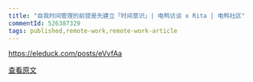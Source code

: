 ```yaml
---
title: "自我时间管理的前提是先建立「时间意识」| 电鸭访谈 x Rita | 电鸭社区"
commentId: 526387329
tags: published,remote-work,remote-work-article
---
```


https://eleduck.com/posts/eVvfAa
    
[查看原文](https://github.com/lotosbin/lotosbin.github.io/issues/116)
    